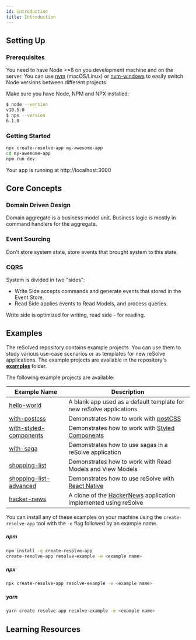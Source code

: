 ```yaml
---
id: introduction
title: Introduction
---
```


## Setting Up

### Prerequisites

You need to have Node >=8 on you development machine and on the server.
You can use [nvm](https://github.com/creationix/nvm#installation) (macOS/Linux) or [nvm-windows](https://github.com/coreybutler/nvm-windows#node-version-manager-nvm-for-windows) to easily switch Node versions between different projects.

Make sure you have Node, NPM and NPX installed:

```sh
$ node --version
v10.5.0
$ npx --version
6.1.0
```

### Getting Started

```sh
npx create-resolve-app my-awesome-app
cd my-awesome-app
npm run dev
```

Your app is running at http://localhost:3000

## Core Concepts

### Domain Driven Design

Domain aggregate is a business model unit. Business logic is mostly in command handlers for the aggregate.

### Event Sourcing

Don't store system state, store events that brought system to this state.

### CQRS

System is divided in two "sides":

- Write Side accepts commands and generate events that stored in the Event Store.
- Read Side applies events to Read Models, and process queries.

Write side is optimized for writing, read side - for reading.

## Examples

The reSolved repository contains example projects. You can use them to study various use-case scenarios or as templates for new reSolve applications. The example projects are available in the repository's **[examples](https://github.com/reimagined/resolve/tree/master/examples)** folder.

The following example projects are available:

| Example Name                                                                                                | Description                                                                                                     |
| ----------------------------------------------------------------------------------------------------------- | --------------------------------------------------------------------------------------------------------------- |
| [hello-world](https://github.com/reimagined/resolve/tree/master/examples/hello-world)                       | A blank app used as a default template for new reSolve applications                                             |
| [with-postcss](https://github.com/reimagined/resolve/tree/master/examples/with-postcss)                     | Demonstrates how to work with [postCSS](https://github.com/postcss/postcss-loader#css-modules)                  |
| [with-styled-components](https://github.com/reimagined/resolve/tree/master/examples/with-styled-components) | Demonstrates how to work with [Styled Components](https://www.styled-components.com/docs)                       |
| [with-saga](https://github.com/reimagined/resolve/tree/master/examples/with-saga)                           | Demonstrates how to use sagas in a reSolve application                                                          |
| [shopping-list](https://github.com/reimagined/resolve/tree/master/examples/shopping-list)                   | Demonstrates how to work with Read Models and View Models                                                       |
| [shopping-list-advanced](https://github.com/reimagined/resolve/tree/master/examples/shopping-list-advanced) | Demonstrates how to use reSolve with [React Native](https://github.com/react-community/create-react-native-app) |
| [hacker-news](https://github.com/reimagined/resolve/tree/master/examples/hacker-news)                       | A clone of the [HackerNews](https://news.ycombinator.com/) application implemented using reSolve                |

You can install any of these examples on your machine using the `create-resolve-app` tool with the `-e` flag followed by an example name.

##### npm

```sh
npm install -g create-resolve-app
create-resolve-app resolve-example -e <example name>
```

##### npx

```sh
npx create-resolve-app resolve-example -e <example name>
```

##### yarn

```sh
yarn create resolve-app resolve-example -e <example name>
```

## Learning Resources
